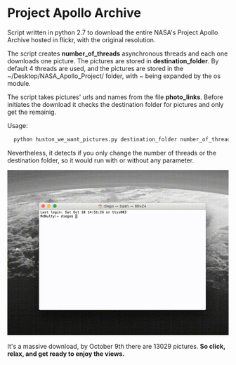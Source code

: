 # Project Apollo Archive
Script written in python 2.7 to download the entire NASA's Project Apollo Archive hosted in flickr, with the original resolution. 

The script creates __number_of_threads__ asynchronous threads and each one downloads one picture. The pictures are stored in __destination_folder__. By default 4 threads are used, and the pictures are stored in the ~/Desktop/NASA_Apollo_Project/ folder, with ~ being expanded by the os module.

The script takes pictures' urls and names from the file __photo_links__. Before initiates the download it checks the destination folder for pictures and only get the remainig.

Usage: 
```python
  python huston_we_want_pictures.py destination_folder number_of_threads
```
Nevertheless, it detects if you only change the number of threads or the destination folder, so it would run with or without any parameter.

![action_shoot](output.gif)

It's a massive download, by October 9th there are 13029 pictures. **So click, relax, and get ready to enjoy the views.** 
